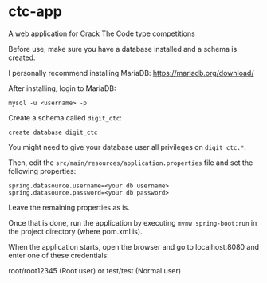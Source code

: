 # ctc-app
A web application for Crack The Code type competitions

Before use, make sure you have a database installed and a schema is created.

I personally recommend installing MariaDB: https://mariadb.org/download/

After installing, login to MariaDB:

`mysql -u <username> -p` 

Create a schema called `digit_ctc`:

`create database digit_ctc`

You might need to give your database user all privileges on `digit_ctc.*`.

Then, edit the `src/main/resources/application.properties` file and set the following properties:

```
spring.datasource.username=<your db username>
spring.datasource.password=<your db password>
```
Leave the remaining properties as is.

Once that is done, run the application by executing `mvnw spring-boot:run` in the project directory (where pom.xml is).

When the application starts, open the browser and go to localhost:8080 and enter one of these credentials:

root/root12345 (Root user)
or
test/test (Normal user)
